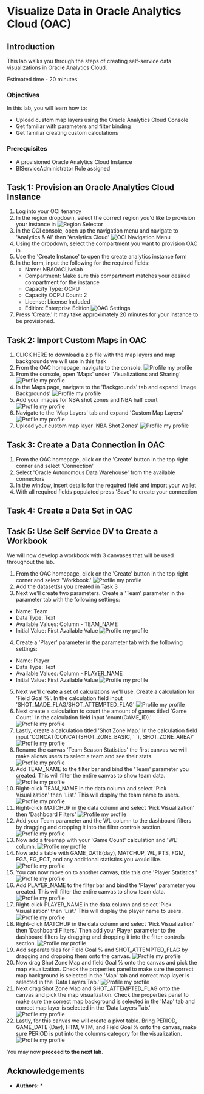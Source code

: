 # Visualize Data in Oracle Analytics Cloud (OAC)

## Introduction
This lab walks you through the steps of creating self-service data visualizations in Oracle Analytics Cloud.

Estimated time - 20 minutes



### Objectives
In this lab, you will learn how to:
* Upload custom map layers using the Oracle Analytics Cloud Console
* Get familiar with parameters and filter binding
* Get familiar creating custom calculations

### Prerequisites
* A provisioned Oracle Analytics Cloud Instance
* BIServiceAdministrator Role assigned

## Task 1: Provision an Oracle Analytics Cloud Instance

1. Log into your OCI tenancy
2. In the region dropdown, select the correct region you'd like to provision your instance in
   ![Region Selector](images/regionselection.png "Select your region")
4. In the OCI console, open up the navigation menu and navigate to 'Analytics & AI' then 'Analytics Cloud'
   ![OCI Navigation Menu](images/analyticsmenu.png "OCI Analytics Menu")
6. Using the dropdown, select the compartment you want to provision OAC in
7. Use the 'Create Instance' to open the create analytics instance form
8. In the form, input the following for the required fields:
   - Name: NBAOACLivelab
   - Compartment: Make sure this compartment matches your desired compartment for the instance
   - Capacity Type: OCPU
   - Capacity OCPU Count: 2
   - License: License Included
   - Edition: Enterprise Edition
   ![OAC Settings](images/OACSettings.png "OAC Settings")
9. Press 'Create.' It may take approximately 20 minutes for your instance to be provisioned.

## Task 2: Import Custom Maps in OAC

1. CLICK HERE to download a zip file with the map layers and map backgrounds we will use in this task
2. From the OAC homepage, navigate to the console.
   ![Profile my profile](images/create-adb-1.png "Create ADB 1")
4. From the console, open 'Maps' under 'Visualizations and Sharing'
   ![Profile my profile](images/create-adb-1.png "Create ADB 1")
6. In the Maps page, navigate to the 'Backgrounds' tab and expand 'Image Backgrounds'
   ![Profile my profile](images/create-adb-1.png "Create ADB 1")
8. Add your images for NBA shot zones and NBA half court
   ![Profile my profile](images/create-adb-1.png "Create ADB 1")
10. Navigate to the 'Map Layers' tab and expand 'Custom Map Layers'
    ![Profile my profile](images/create-adb-1.png "Create ADB 1")
12. Upload your custom map layer 'NBA Shot Zones'
    ![Profile my profile](images/create-adb-1.png "Create ADB 1")

## Task 3: Create a Data Connection in OAC
1. From the OAC homepage, click on the 'Create' button in the top right corner and select 'Connection'
2. Select 'Oracle Autonomous Data Warehouse' from the available connectors
3. In the window, insert details for the required field and import your wallet
4. With all required fields populated press 'Save' to create your connection

## Task 4: Create a Data Set in OAC

## Task 5: Use Self Service DV to Create a Workbook
We will now develop a workbook with 3 canvases that will be used throughout the lab. 

1. From the OAC homepage, click on the 'Create' button in the top right corner and select 'Workbook.'
   ![Profile my profile](images/create-adb-1.png "Create ADB 1")
3. Add the dataset(s) you created in Task 3
4. Next we'll create two parameters. Create a 'Team' parameter in the parameter tab with the following settings:
  - Name: Team
  - Data Type: Text
  - Available Values: Column - TEAM_NAME
  - Initial Value: First Available Value
    ![Profile my profile](images/create-adb-1.png "Create ADB 1")
4. Create a 'Player' parameter in the parameter tab with the following settings:
  - Name: Player
  - Data Type: Text
  - Available Values: Column - PLAYER_NAME
  - Initial Value: First Available Value
    ![Profile my profile](images/create-adb-1.png "Create ADB 1")
5. Next we'll create a set of calculations we'll use. Create a calculation for 'Field Goal %'. In the calculation field input 'SHOT_MADE_FLAG/SHOT_ATTEMPTED_FLAG'
   ![Profile my profile](images/create-adb-1.png "Create ADB 1")
6. Next create a calculation to count the amount of games titled 'Game Count.' In the calculation field input 'count(GAME_ID).'
   ![Profile my profile](images/create-adb-1.png "Create ADB 1")
7. Lastly, create a calculation titled 'Shot Zone Map.' In the calculation field input 'CONCAT(CONCAT(SHOT_ZONE_BASIC, ' '), SHOT_ZONE_AREA)'
   ![Profile my profile](images/create-adb-1.png "Create ADB 1")
8. Rename the canvas 'Team Season Statistics' the first canvas we will make allows users to select a team and see their stats.
   ![Profile my profile](images/create-adb-1.png "Create ADB 1")
9. Add TEAM_NAME to the filter bar and bind the 'Team' parameter you created. This will filter the entire canvas to show team data.
   ![Profile my profile](images/create-adb-1.png "Create ADB 1")
10. Right-click TEAM_NAME in the data column and select 'Pick Visualization' then 'List.' This will display the team name to users.
    ![Profile my profile](images/create-adb-1.png "Create ADB 1")
11. Right-click MATCHUP in the data column and select 'Pick Visualization' then 'Dashboard Filters'
    ![Profile my profile](images/create-adb-1.png "Create ADB 1")
12. Add your Team parameter and the WL column to the dashboard filters by dragging and dropping it into the filter controls section.
    ![Profile my profile](images/create-adb-1.png "Create ADB 1")
13. Now add a treemap with your 'Game Count' calculation and 'WL' column.
    ![Profile my profile](images/create-adb-1.png "Create ADB 1")
14. Now add a table with GAME_DATE(day), MATCHUP, WL, PTS, FGM, FGA, FG_PCT, and any additional statistics you would like.
    ![Profile my profile](images/create-adb-1.png "Create ADB 1")
15. You can now move on to another canvas, title this one 'Player Statistics.'
    ![Profile my profile](images/create-adb-1.png "Create ADB 1")
16.  Add PLAYER_NAME to the filter bar and bind the 'Player' parameter you created. This will filter the entire canvas to show team data.
    ![Profile my profile](images/create-adb-1.png "Create ADB 1")
17. Right-click PLAYER_NAME in the data column and select 'Pick Visualization' then 'List.' This will display the player name to users.
    ![Profile my profile](images/create-adb-1.png "Create ADB 1")
18. Right-click MATCHUP in the data column and select 'Pick Visualization' then 'Dashboard Filters.' Then add your Player parameter to the dashboard filters by dragging and dropping it into the filter controls section.
    ![Profile my profile](images/create-adb-1.png "Create ADB 1")
19. Add separate tiles for Field Goal % and SHOT_ATTEMPTED_FLAG by dragging and dropping them onto the canvas.
    ![Profile my profile](images/create-adb-1.png "Create ADB 1")
20. Now drag Shot Zone Map and field Goal % onto the canvas and pick the map visualization. Check the properties panel to make sure the correct map background is selected in the 'Map' tab and correct map layer is selected in the 'Data Layers Tab.'
    ![Profile my profile](images/create-adb-1.png "Create ADB 1")
21. Next drag Shot Zone Map and SHOT_ATTEMPTED_FLAG onto the canvas and pick the map visualization. Check the properties panel to make sure the correct map background is selected in the 'Map' tab and correct map layer is selected in the 'Data Layers Tab.'
    ![Profile my profile](images/create-adb-1.png "Create ADB 1")
22. Lastly, for this canvas we will create a pivot table. Bring PERIOD, GAME_DATE (Day), HTM, VTM, and Field Goal % onto the canvas, make sure PERIOD is put into the columns category for the visualization.
    ![Profile my profile](images/create-adb-1.png "Create ADB 1")


You may now **proceed to the next lab**.

## Acknowledgements

* **Authors:**
   * 
